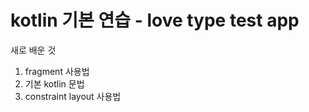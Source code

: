 # kotlin 기본 연습 - love type test app

새로 배운 것
1. fragment 사용법
2. 기본 kotlin 문법
3. constraint layout 사용법
